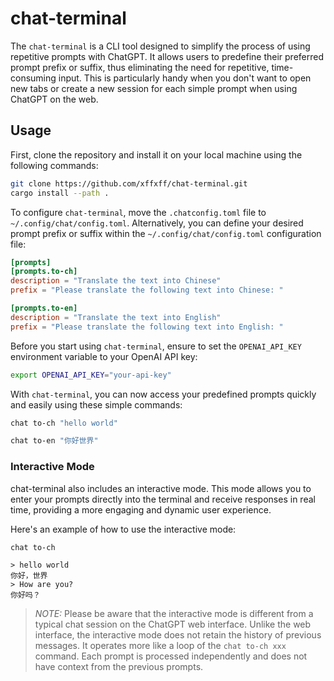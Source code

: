 # chat-terminal

The `chat-terminal` is a CLI tool designed to simplify the process of using repetitive prompts with ChatGPT. It allows users to predefine their preferred prompt prefix or suffix, thus eliminating the need for repetitive, time-consuming input. This is particularly handy when you don't want to open new tabs or create a new session for each simple prompt when using ChatGPT on the web.

## Usage

First, clone the repository and install it on your local machine using the following commands:
```bash
git clone https://github.com/xffxff/chat-terminal.git
cargo install --path .
```

To configure `chat-terminal`, move the `.chatconfig.toml` file to `~/.config/chat/config.toml`. Alternatively, you can define your desired prompt prefix or suffix within the `~/.config/chat/config.toml` configuration file:
```toml
[prompts]
[prompts.to-ch]
description = "Translate the text into Chinese"
prefix = "Please translate the following text into Chinese: "

[prompts.to-en]
description = "Translate the text into English"
prefix = "Please translate the following text into English: "
```

Before you start using `chat-terminal`, ensure to set the `OPENAI_API_KEY` environment variable to your OpenAI API key:
```bash
export OPENAI_API_KEY="your-api-key" 
```

With `chat-terminal`, you can now access your predefined prompts quickly and easily using these simple commands:
```bash
chat to-ch "hello world"
```
```bash
chat to-en "你好世界"
```
### Interactive Mode
chat-terminal also includes an interactive mode. This mode allows you to enter your prompts directly into the terminal and receive responses in real time, providing a more engaging and dynamic user experience.

Here's an example of how to use the interactive mode:
```
chat to-ch

> hello world
你好，世界
> How are you?
你好吗？
```
> *NOTE:* Please be aware that the interactive mode is different from a typical chat session on the ChatGPT web interface. Unlike the web interface, the interactive mode does not retain the history of previous messages. It operates more like a loop of the `chat to-ch xxx` command. Each prompt is processed independently and does not have context from the previous prompts.

